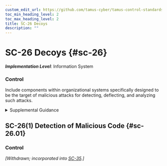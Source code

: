 ```yaml
---
custom_edit_url: https://github.com/tamus-cyber/tamus-control-standards/tree/main/content/tamus.edu/TAMUS_profile.yaml
toc_min_heading_level: 2
toc_max_heading_level: 2
title: SC-26 Decoys
description: ""
---
```


# SC-26 Decoys {#sc-26}

_**Implementation Level**_: Information System

### Control

Include components within organizational systems specifically designed to be the target of malicious attacks for detecting, deflecting, and analyzing such attacks.


<details><summary>Supplemental Guidance</summary>Decoys (i.e., honeypots, honeynets, or deception nets) are established to attract adversaries and deflect attacks away from the operational systems that support organizational mission and business functions. Use of decoys requires some supporting isolation measures to ensure that any deflected malicious code does not infect organizational systems. Depending on the specific usage of the decoy, consultation with the Office of the General Counsel before deployment may be needed.</details>


## SC-26(1) Detection of Malicious Code {#sc-26.01}

### Control

<em>[Withdrawn; incorporated into [SC-35](/catalog/sc/sc-35).]</em>

